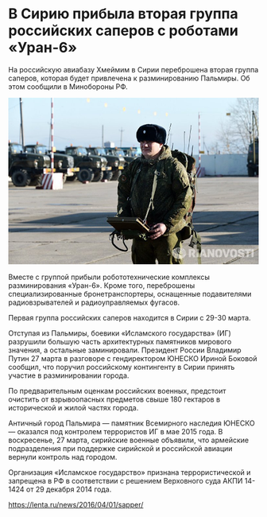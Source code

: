 # В Сирию прибыла вторая группа российских саперов с роботами «Уран-6»

На российскую авиабазу Хмеймим в Сирии переброшена вторая группа саперов,
которая будет привлечена к разминированию Пальмиры. Об этом сообщили в
Минобороны РФ.

![Оператор робототехнического комплекса «Уран-6»](../photos/uran-6-operator.jpg)

Вместе с группой прибыли робототехнические комплексы разминирования
«Уран-6». Кроме того, переброшены специализированные бронетранспортеры,
оснащенные подавителями радиовзрывателей и радиоуправляемых фугасов.

Первая группа российских саперов находится в Сирии с 29-30 марта.

Отступая из Пальмиры, боевики «Исламского государства» (ИГ) разрушили
большую часть архитектурных памятников мирового значения, а остальные
заминировали. Президент России Владимир Путин 27 марта в разговоре с
гендиректором ЮНЕСКО Ириной Боковой сообщил, что поручил российскому
контингенту в Сирии принять участие в разминировании города.

По предварительным оценкам российских военных, предстоит очистить от
взрывоопасных предметов свыше 180 гектаров в исторической и жилой частях
города.

Античный город Пальмира — памятник Всемирного наследия ЮНЕСКО — оказался
под контролем террористов ИГ в мае 2015 года. В воскресенье, 27 марта,
сирийские военные объявили, что армейские подразделения при поддержке
сирийской и российской авиации вернули контроль над городом.

Организация «Исламское государство» признана террористической и запрещена
в РФ в соответствии с решением Верховного суда АКПИ 14-1424 от 29 декабря
2014 года.

https://lenta.ru/news/2016/04/01/sapper/
